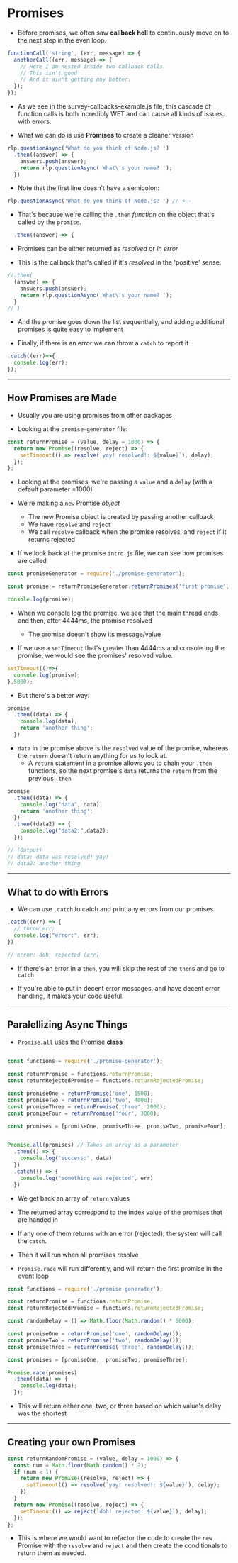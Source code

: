 # Promises

* Before promises, we often saw **callback hell** to continuously move on to the next step in the even loop.

```js
functionCall('string', (err, message) => {
  anotherCall((err, message) => {
    // Here I am nested inside two callback calls.
    // This isn't good
    // And it ain't getting any better.
  });
});
``` 

* As we see in the survey-callbacks-example.js file, this cascade of function calls is both incredibly WET and can cause all kinds of issues with errors.

* What we can do is use **Promises** to create a cleaner version

```js
rlp.questionAsync('What do you think of Node.js? ')
  .then((answer) => {
    answers.push(answer);
    return rlp.questionAsync('What\'s your name? ');
  })
```

* Note that the first line doesn't have a semicolon:

```js
rlp.questionAsync('What do you think of Node.js? ') // <--
```

* That's because we're calling the `.then` *function* on the object that's called by the `promise`.

```js
  .then((answer) => {
```

* Promises can be either returned as *resolved* or *in error*

* This is the callback that's called if it's *resolved* in the 'positive' sense:

```js
//.then(
  (answer) => {
    answers.push(answer);
    return rlp.questionAsync('What\'s your name? ');
  }
// )
```

* And the promise goes down the list sequentially, and adding additional promises is quite easy to implement

* Finally, if there is an error we can throw a `catch` to report it

```js
.catch((err)=>{
  console.log(err);
});
```
---

## How Promises are Made

* Usually you are using promises from other packages

* Looking at the `promise-generator` file:

```js
const returnPromise = (value, delay = 1000) => {
  return new Promise((resolve, reject) => {
    setTimeout(() => resolve(`yay! resolved!: ${value}`), delay);
  });
};
```

* Looking at the promises, we're passing a `value` and a `delay` (with a default parameter =1000)

* We're making a `new` Promise *object*
  * The new Promise  object is created by passing another callback
  * We have `resolve` and `reject`
  * We call `resolve` callback when the promise resolves, and `reject` if it returns rejected

* If we look back at the promise `intro.js` file, we can see how promises are called

```js
const promiseGenerator = require('./promise-generator');

const promise = returnPromiseGenerator.returnPromises('first promise', 4444);

console.log(promise);
```

* When we console log the promise, we see that the main thread ends and then, after 4444ms, the promise resolved
  * The promise doesn't show its message/value

* If we use a `setTimeout` that's greater than 4444ms and console.log the promise, we would see the promises' resolved value.

```js
setTimeout(()=>{
  console.log(promise);
},5000);

```

* But there's a better way:

```js
promise
  .then((data) => {
    console.log(data);
    return 'another thing';
  })
```

* `data` in the promise above is the `resolved` value of the promise, whereas the `return` doesn't return anything for us to look at.
  * A `return` statement in a promise allows you to chain your `.then` functions, so the next promise's `data` returns the `return` from the previous `.then`

```js
promise
  .then((data) => {
    console.log("data", data);
    return 'another thing';
  })
  .then((data2) => {
    console.log("data2:",data2);
  });

// (Output)
// data: data was resolved! yay!
// data2: another thing
```
---

## What to do with Errors

* We can use `.catch` to catch and print any errors from our promises

```js
.catch((err) => {
  // throw err;
  console.log("error:", err);
})

// error: doh, rejected (err)
```

* If there's an error in a `then`, you will skip the rest of the `then`s and go to `catch`

* If you're able to put in decent error messages, and have decent  error handling, it makes your code useful.
---

## Paralellizing Async Things

* `Promise.all` uses the Promise **class**

```js
  
const functions = require('./promise-generator');

const returnPromise = functions.returnPromise;
const returnRejectedPromise = functions.returnRejectedPromise;

const promiseOne = returnPromise('one', 1500);
const promiseTwo = returnPromise('two', 4000);
const promiseThree = returnPromise('three', 2000);
const promiseFour = returnPromise('four', 3000);

const promises = [promiseOne, promiseThree, promiseTwo, promiseFour];


Promise.all(promises) // Takes an array as a parameter
  .then(() => {
    console.log("success:", data)
  })
  .catch(() => {
    console.log("something was rejected", err)
  })
```

* We get back an array of `return` values

* The returned array correspond to the index value of the promises that are handed in

* If any one of them returns with an error (rejected), the system will call the `catch`.

* Then it will run when all promises resolve

* `Promise.race` will run differently, and will return the first promise in the event loop

```js
const functions = require('./promise-generator');

const returnPromise = functions.returnPromise;
const returnRejectedPromise = functions.returnRejectedPromise;

const randomDelay = () => Math.floor(Math.random() * 5000);

const promiseOne = returnPromise('one', randomDelay());
const promiseTwo = returnPromise('two', randomDelay());
const promiseThree = returnPromise('three', randomDelay());

const promises = [promiseOne,  promiseTwo, promiseThree];

Promise.race(promises)
  .then((data) => {
    console.log(data);
  });
```

* This will return either one, two, or three based on which value's delay was the shortest

---

## Creating your own Promises

```js
const returnRandomPromise = (value, delay = 1000) => {
  const num = Math.floor(Math.random() * 2);
  if (num < 1) {
    return new Promise((resolve, reject) => {
      setTimeout(() => resolve(`yay! resolved!: ${value}`), delay);
    });
  }
  return new Promise((resolve, reject) => {
    setTimeout(() => reject(`doh! rejected: ${value}`), delay);
  });
};
```

* This is where we would want to refactor the code to create the `new` Promise with the `resolve` and `reject` and then create the conditionals to return them as needed.